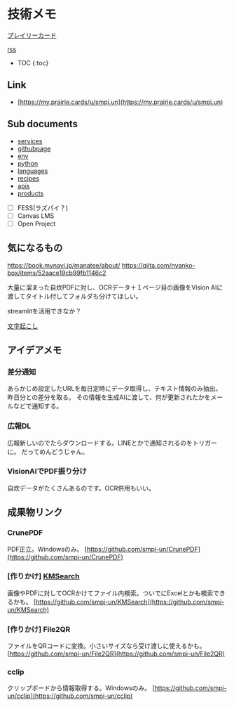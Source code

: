 # 技術メモ

[プレイリーカード](https://my.prairie.cards/u/smpi.un)


[rss](https://github.com/smpi-un/knowledge/commits/main.atom)

* TOC
{:toc}

## Link
- [https://my.prairie.cards/u/smpi.un](https://my.prairie.cards/u/smpi.un)

## Sub documents
- [services](./services/)
- [githubpage](./githubpage)
- [env](./env)
- [python](./python/)
- [languages](./languages/)
- [recipes](./recipes/)
- [apis](./apis/)
- [products](./products/)

- [ ] FESS(ラズパイ？)
- [ ] Canvas LMS
- [ ] Open Project
## 気になるもの

https://book.mynavi.jp/manatee/about/
https://qiita.com/nyanko-box/items/52aace19cb99fb1146c2


大量に溜まった自炊PDFに対し、OCRデータ＋１ページ目の画像をVision AIに渡してタイトル付してフォルダも分けてほしい。

streamlitを活用できなか？

[文字起こし](文字起こし.ipynb)
## アイデアメモ
### 差分通知
あらかじめ設定したURLを毎日定時にデータ取得し、テキスト情報のみ抽出。
昨日分との差分を取る。
その情報を生成AIに渡して、何が更新されたかをメールなどで通知する。

### 広報DL
広報新しいのでたらダウンロードする。LINEとかで通知されるのをトリガーに。
だってめんどうじゃん。

### VisionAIでPDF振り分け
自炊データがたくさんあるのです。OCR併用もいい。

## 成果物リンク
### CrunePDF
PDF正立。Windowsのみ。
[https://github.com/smpi-un/CrunePDF](https://github.com/smpi-un/CrunePDF)

### [作りかけ] [KMSearch](products/kmsearch)
画像やPDFに対してOCRかけてファイル内検索。ついでにExcelとかも検索できるかも。
[https://github.com/smpi-un/KMSearch](https://github.com/smpi-un/KMSearch)


### [作りかけ] File2QR
ファイルをQRコードに変換。小さいサイズなら受け渡しに使えるかも。
[https://github.com/smpi-un/File2QR](https://github.com/smpi-un/File2QR)

### cclip
クリップボードから情報取得する。Windowsのみ。
[https://github.com/smpi-un/cclip](https://github.com/smpi-un/cclip)